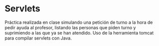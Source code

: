 # Servlets
Práctica realizada en clase simulando una petición de turno a la hora de pedir ayuda al profesor, listando las personas que piden turno y suprimiendo a las que ya se han atendido.
Uso de la herramienta tomcat para compilar servlets con Java.
